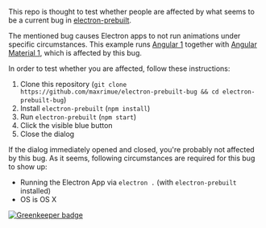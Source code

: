 This repo is thought to test whether people are affected by what seems to be a current bug in [electron-prebuilt](https://github.com/electron-userland/electron-prebuilt).

The mentioned bug causes Electron apps to not run animations under specific circumstances.
This example runs [Angular 1](https://angularjs.org) together with [Angular Material 1](https://material.angularjs.org/latest/), which is affected by this bug.

In order to test whether you are affected, follow these instructions:
  1. Clone this repository (`git clone https://github.com/maxrimue/electron-prebuilt-bug && cd electron-prebuilt-bug`)
  2. Install `electron-prebuilt` (`npm install`)
  3. Run `electron-prebuilt` (`npm start`)
  4. Click the visible blue button
  5. Close the dialog
  
If the dialog immediately opened and closed, you're probably not affected by this bug.
As it seems, following circumstances are required for this bug to show up:
  - Running the Electron App via `electron .` (with `electron-prebuilt` installed)
  - OS is OS X


[![Greenkeeper badge](https://badges.greenkeeper.io/maxrimue/electron-prebuilt-bug.svg)](https://greenkeeper.io/)
